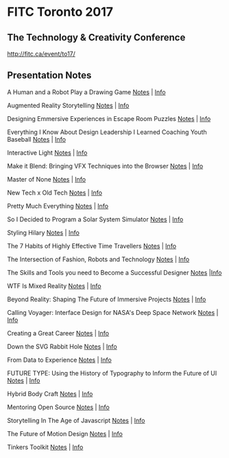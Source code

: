 # FITC Toronto 2017
## The Technology & Creativity Conference

http://fitc.ca/event/to17/

## Presentation Notes

A Human and a Robot Play a Drawing Game
[Notes](https://github.com/fitcevents/fitc-to-2017/A-Human-and-a-Robot-Play-a-Drawing-Game.md) |
[Info](http://fitc.ca/presentation/a-human-and-a-robot-play-a-drawing-game/)

Augmented Reality Storytelling
[Notes](https://github.com/fitcevents/fitc-to-2017/blob/master/Augmented-Reality-Storytelling.md) |
[Info](http://fitc.ca/presentation/augmented-reality-storytelling-2/)

Designing Emmersive Experiences in Escape Room Puzzles
[Notes](https://github.com/fitcevents/fitc-to-2017/blob/master/Designing-Immersive-Experiences-in-Escape-Room-Puzzles.md) |
[Info](http://fitc.ca/presentation/designing-immersive-experiences-escape-room-puzzles/)

Everything I Know About Design Leadership I Learned Coaching Youth Baseball
[Notes](https://github.com/fitcevents/fitc-to-2017/blob/master/Everything-I-Know-About-Design-Leadership....md) |
[Info](http://fitc.ca/presentation/everything-i-know-about-design-leadership-i-learned-coaching-youth-baseball/)

Interactive Light
[Notes](https://github.com/fitcevents/fitc-to-2017/blob/master/Interactive-Light.md) |
[Info](http://fitc.ca/presentation/interactive-light/)

Make it Blend: Bringing VFX Techniques into the Browser
[Notes](https://github.com/fitcevents/fitc-to-2017/blob/master/Make-it-Blend-Bringing-VFX-Techniques-into-the-Browser.md) |
[Info](http://fitc.ca/presentation/make-blend-bringing-vfx-techniques-browser/)

Master of None
[Notes](https://github.com/fitcevents/fitc-to-2017/blob/master/Master-of-None.md) |
[Info](http://fitc.ca/presentation/master-of-none/)

New Tech x Old Tech
[Notes](https://github.com/fitcevents/fitc-to-2017/blob/master/New-Tech-X-Old-Tech.md) |
[Info](http://fitc.ca/presentation/new-tech-x-old-tech/)

Pretty Much Everything
[Notes](https://github.com/fitcevents/fitc-to-2017/blob/master/Pretty-Much-Everything.md) |
[Info](http://fitc.ca/presentation/pretty-much-everything-the-harrowing-account-of-making-our-very-first-book/)

So I Decided to Program a Solar System Simulator
[Notes](https://github.com/fitcevents/fitc-to-2017/blob/master/So-I-Decided-to-Program-a-Solar-System-Simulator.md) |
[Info](http://fitc.ca/presentation/decided-program-solar-system-simulator/)

Styling Hilary 
[Notes](https://github.com/fitcevents/fitc-to-2017/blob/master/Styling-Hilary.md) | [Info](http://fitc.ca/presentation/styling-hillary/)

The 7 Habits of Highly Effective Time Travellers
[Notes](https://github.com/fitcevents/fitc-to-2017/blob/master/The-7-Habits-of-Highly-Effective-Time-Travellers.md) | [Info](http://fitc.ca/presentation/the-7-habits-of-highly-effective-time-travellers/)

The Intersection of Fashion, Robots and Technology
[Notes](https://github.com/fitcevents/fitc-to-2017/blob/master/The-Intersection-of-Fashion-Robotics-and-Technology.md) | [Info](http://fitc.ca/presentation/the-intersection-of-fashion-robotics-and-technology/)

The Skills and Tools you need to Become a Successful Designer
[Notes](https://github.com/fitcevents/fitc-to-2017/blob/master/The-Skills-and-Tools-You-Need-to-be-a-Successful-Designer.md) |[Info](http://fitc.ca/presentation/skills-tools-need-successful-designer/)

WTF Is Mixed Reality
[Notes](https://github.com/fitcevents/fitc-to-2017/blob/master/WTF-is-Mixed-Reality.md) | [Info](http://fitc.ca/presentation/wtf-mixed-reality/)

Beyond Reality: Shaping The Future of Immersive Projects
[Notes](https://github.com/fitcevents/fitc-to-2017/blob/master/Beyond-Reality-Shaping-the-Future-of-Immersive-Projects.md) | [Info](http://fitc.ca/presentation/beyond-reality-shaping-future-immersive-projects-2/)

Calling Voyager: Interface Design for NASA's Deep Space Network
[Notes](https://github.com/fitcevents/fitc-to-2017/blob/master/Calling-Voyager-Interface-Design-for-NASAs-Deep-Space-Network.md) | [Info](http://fitc.ca/presentation/calling-voyager-interface-design-nasas-deep-space-network/)

Creating a Great Career
[Notes](https://github.com/fitcevents/fitc-to-2017/blob/master/Creating-a-Great-Career.md) | [Info](http://fitc.ca/presentation/creating-a-great-career/)

Down the SVG Rabbit Hole
[Notes](https://github.com/fitcevents/fitc-to-2017/blob/master/Down-the-SVG-Rabbit-Hole.md) | [Info](http://fitc.ca/presentation/down-the-svg-rabbit-hole/)

From Data to Experience
[Notes](https://github.com/fitcevents/fitc-to-2017/blob/master/From-Data-to-Experience.md) | [Info](http://fitc.ca/presentation/from-data-to-experience/)

FUTURE TYPE: Using the History of Typography to Inform the Future of UI
[Notes](https://github.com/fitcevents/fitc-to-2017/blob/master/FUTURE-TYPE-Using-the-History-of-Typography-to-Inform-the-Future-of-UI.md) | [Info](http://fitc.ca/presentation/future-type-using-history-typography-inform-future-ui/)

Hybrid Body Craft
[Notes](https://github.com/fitcevents/fitc-to-2017/blob/master/Hybrid-Body-Craft.md) | [Info](http://fitc.ca/presentation/hybrid-body-craft/)

Mentoring Open Source
[Notes](https://github.com/fitcevents/fitc-to-2017/blob/master/Mentoring-Open-Source.md) | [Info](http://fitc.ca/presentation/mentoring-open-source/)

Storytelling In The Age of Javascript
[Notes](https://github.com/fitcevents/fitc-to-2017/blob/master/Storytelling-in-the-Age-of-Javascript.md) | [Info](http://fitc.ca/presentation/storytelling-age-javascript/)

The Future of Motion Design
[Notes](https://github.com/fitcevents/fitc-to-2017/blob/master/The-Future-of-Motion-Design.md) | [Info](http://fitc.ca/presentation/the-future-of-motion-design/)

Tinkers Toolkit
[Notes](https://github.com/fitcevents/fitc-to-2017/blob/master/Tinkerers-Toolkit.md) | [Info](http://fitc.ca/presentation/tinkerers-toolkit-2/)

